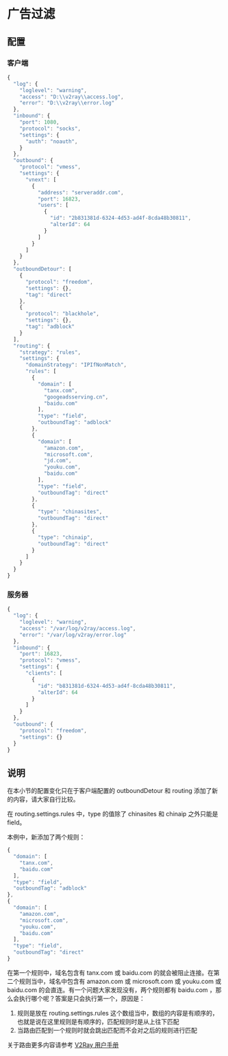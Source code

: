 # 广告过滤

## 配置

### 客户端

```javascript
{
  "log": {
    "loglevel": "warning",
    "access": "D:\\v2ray\\access.log",
    "error": "D:\\v2ray\\error.log"
  },
  "inbound": {
    "port": 1080,
    "protocol": "socks",
    "settings": {
      "auth": "noauth",
    }
  },
  "outbound": {
    "protocol": "vmess",
    "settings": {
      "vnext": [
        {
          "address": "serveraddr.com",
          "port": 16823,
          "users": [
            {
              "id": "2b831381d-6324-4d53-ad4f-8cda48b30811",  
              "alterId": 64
            }
          ]
        }
      ]
    }
  },
  "outboundDetour": [
    {
      "protocol": "freedom",
      "settings": {},
      "tag": "direct"
    },
    {
      "protocol": "blackhole",
      "settings": {},
      "tag": "adblock"
    }
  ],
  "routing": {
    "strategy": "rules",
    "settings": {
      "domainStrategy": "IPIfNonMatch",
      "rules": [
        {
          "domain": [
            "tanx.com",
            "googeadsserving.cn",
            "baidu.com"
          ],
          "type": "field",
          "outboundTag": "adblock"       
        },
        {
          "domain": [
            "amazon.com",
            "microsoft.com",
            "jd.com",
            "youku.com",
            "baidu.com"
          ],
          "type": "field",
          "outboundTag": "direct"
        },
        {
          "type": "chinasites",
          "outboundTag": "direct"
        },
        {
          "type": "chinaip",
          "outboundTag": "direct"
        }
      ]
    }
  }
}
```

### 服务器

```javascript
{
  "log": {
    "loglevel": "warning",
    "access": "/var/log/v2ray/access.log",
    "error": "/var/log/v2ray/error.log"
  },
  "inbound": {
    "port": 16823,
    "protocol": "vmess",    
    "settings": {
      "clients": [
        {
          "id": "b831381d-6324-4d53-ad4f-8cda48b30811",
          "alterId": 64
        }
      ]
    }
  },
  "outbound": {
    "protocol": "freedom",
    "settings": {}
  }
}
```

## 说明

在本小节的配置变化只在于客户端配置的 outboundDetour 和 routing 添加了新的内容，请大家自行比较。

在 routing.settings.rules 中，type 的值除了 chinasites 和 chinaip 之外只能是 field。

本例中，新添加了两个规则：

```javascript
{
  "domain": [
    "tanx.com",
    "baidu.com"
  ],
  "type": "field",
  "outboundTag": "adblock"       
},
{
  "domain": [
    "amazon.com",
    "microsoft.com",
    "youku.com",
    "baidu.com"
  ],
  "type": "field",
  "outboundTag": "direct"
}
```

在第一个规则中，域名包含有 tanx.com 或 baidu.com 的就会被阻止连接。在第二个规则当中，域名中包含有 amazon.com 或 microsoft.com 或 youku.com 或 baidu.com 的会直连。有一个问题大家发现没有，两个规则都有 baidu.com ，那么会执行哪个呢？答案是只会执行第一个，原因是：

1. 规则是放在 routing.settings.rules 这个数组当中，数组的内容是有顺序的，也就是说在这里规则是有顺序的，匹配规则时是从上往下匹配
2. 当路由匹配到一个规则时就会跳出匹配而不会对之后的规则进行匹配

关于路由更多内容请参考 [V2Ray 用户手册](https://www.v2ray.com/chapter_02/03_routing.html)
